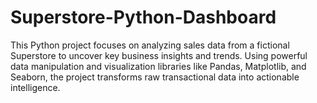 # Superstore-Python-Dashboard
This Python project focuses on analyzing sales data from a fictional Superstore to uncover key business insights and trends. Using powerful data manipulation and visualization libraries like Pandas, Matplotlib, and Seaborn, the project transforms raw transactional data into actionable intelligence.
